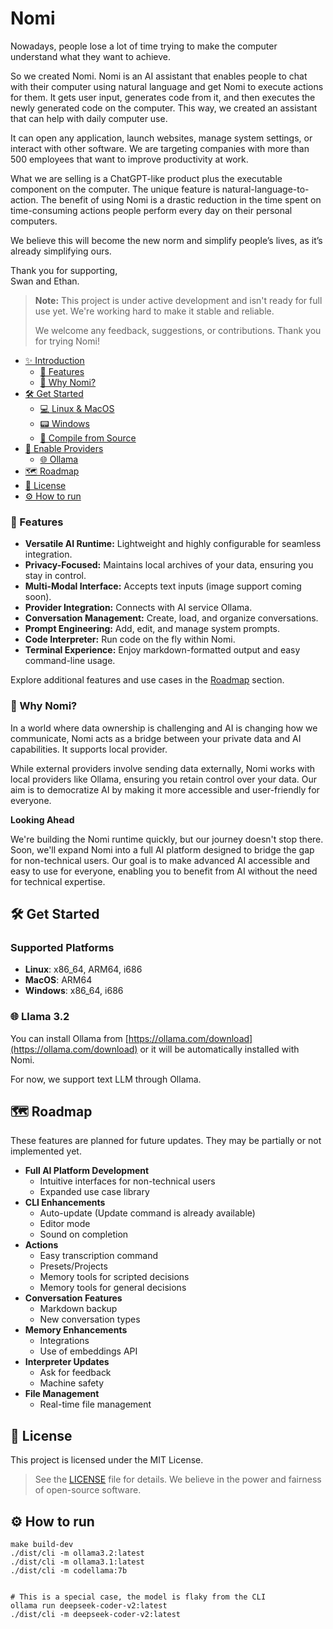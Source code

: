 # Nomi

Nowadays, people lose a lot of time trying to make the computer understand what they want to achieve.

So we created Nomi.
Nomi is an AI assistant that enables people to chat with their computer using natural language and get Nomi to execute actions for them. It gets user input, generates code from it, and then executes the newly generated code on the computer. This way, we created an assistant that can help with daily computer use.

It can open any application, launch websites, manage system settings, or interact with other software.
We are targeting companies with more than 500 employees that want to improve productivity at work.

What we are selling is a ChatGPT-like product plus the executable component on the computer.
The unique feature is natural-language-to-action.
The benefit of using Nomi is a drastic reduction in the time spent on time-consuming actions people perform every day on their personal computers.

We believe this will become the new norm and simplify people’s lives, as it’s already simplifying ours.<br />

Thank you for supporting,<br />
Swan and Ethan.


> **Note:** This project is under active development and isn't ready for full use yet. We're working hard to make it stable and reliable.
>
> We welcome any feedback, suggestions, or contributions. Thank you for trying Nomi!

- [✨ Introduction](#nomi)  
  - [🚀 Features](#-features)  
  - [🤔 Why Nomi?](#-why-nomi)  
- [🛠️ Get Started](#%EF%B8%8F-get-started)  
  - [💻 Linux & MacOS](#-linux--macos)  
  - [📟 Windows](#-windows)  
  - [🔧 Compile from Source](#-compile-from-source)  
- [🔌 Enable Providers](#-enable-providers)  
  - [🌐 Ollama](#-ollama)  
- [🗺️ Roadmap](#%EF%B8%8F-roadmap)  
- [📜 License](#-license)
- [⚙️ How to run](#-How-to-run)


### 🚀 Features

- **Versatile AI Runtime:** Lightweight and highly configurable for seamless integration.
- **Privacy-Focused:** Maintains local archives of your data, ensuring you stay in control.
- **Multi-Modal Interface:** Accepts text inputs (image support coming soon).
- **Provider Integration:** Connects with AI service Ollama.
- **Conversation Management:** Create, load, and organize conversations.
- **Prompt Engineering:** Add, edit, and manage system prompts.
- **Code Interpreter:** Run code on the fly within Nomi.
- **Terminal Experience:** Enjoy markdown-formatted output and easy command-line usage.

Explore additional features and use cases in the [Roadmap](#roadmap) section.

### 🤔 Why Nomi?

In a world where data ownership is challenging and AI is changing how we communicate, Nomi acts as a bridge between your private data and AI capabilities. It supports local provider.

While external providers involve sending data externally, Nomi works with local providers like Ollama, ensuring you retain control over your data. Our aim is to democratize AI by making it more accessible and user-friendly for everyone.

**Looking Ahead**

We're building the Nomi runtime quickly, but our journey doesn't stop there. Soon, we'll expand Nomi into a full AI platform designed to bridge the gap for non-technical users. Our goal is to make advanced AI accessible and easy to use for everyone, enabling you to benefit from AI without the need for technical expertise.

## 🛠️ Get Started

### Supported Platforms

- **Linux**: x86_64, ARM64, i686
- **MacOS**: ARM64
- **Windows**: x86_64, i686

### 🌐 Llama 3.2

You can install Ollama from [https://ollama.com/download](https://ollama.com/download) or it will be automatically installed with Nomi.

For now, we support text LLM through Ollama.

## 🗺️ Roadmap

These features are planned for future updates. They may be partially or not implemented yet.

- **Full AI Platform Development**
  - Intuitive interfaces for non-technical users
  - Expanded use case library
- **CLI Enhancements**
  - Auto-update (Update command is already available)
  - Editor mode
  - Sound on completion
- **Actions**
  - Easy transcription command
  - Presets/Projects
  - Memory tools for scripted decisions
  - Memory tools for general decisions
- **Conversation Features**
  - Markdown backup
  - New conversation types
- **Memory Enhancements**
  - Integrations
  - Use of embeddings API
- **Interpreter Updates**
  - Ask for feedback
  - Machine safety
- **File Management**
  - Real-time file management

## 📜 License

This project is licensed under the MIT License.

> See the [LICENSE](LICENSE) file for details. We believe in the power and fairness of open-source software.

## ⚙️ How to run

```
make build-dev
./dist/cli -m ollama3.2:latest
./dist/cli -m ollama3.1:latest
./dist/cli -m codellama:7b


# This is a special case, the model is flaky from the CLI
ollama run deepseek-coder-v2:latest
./dist/cli -m deepseek-coder-v2:latest
```
